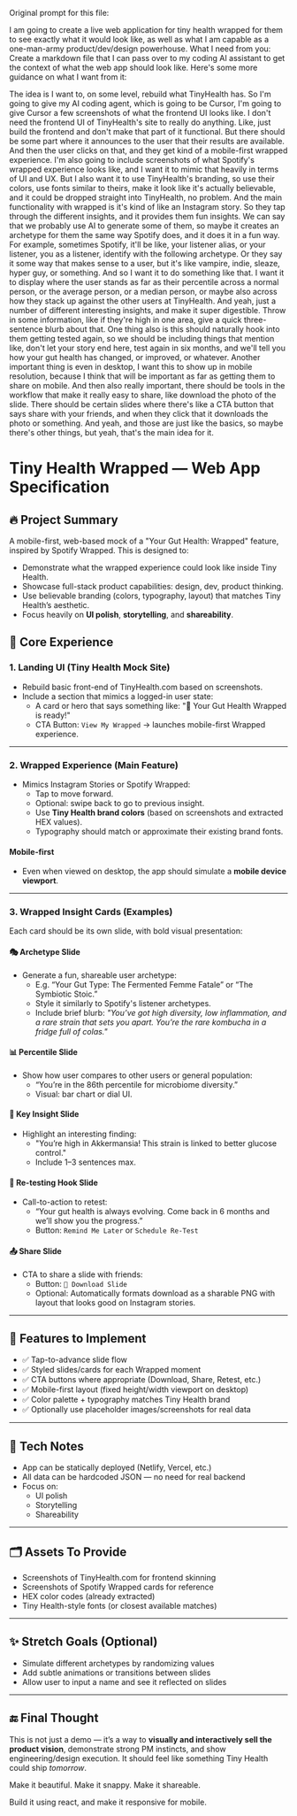 Original prompt for this file:

I am going to create a live web application for tiny health wrapped for them to see exactly what it would look like, as well as what I am capable as a one-man-army product/dev/design powerhouse. What I need from you: Create a markdown file that I can pass over to my coding AI assistant to get the context of what the web app should look like. Here's some more guidance on what I want from it:

The idea is I want to, on some level, rebuild what TinyHealth has. So I'm going to give my AI coding agent, which is going to be Cursor, I'm going to give Cursor a few screenshots of what the frontend UI looks like. I don't need the frontend UI of TinyHealth's site to really do anything. Like, just build the frontend and don't make that part of it functional. But there should be some part where it announces to the user that their results are available. And then the user clicks on that, and they get kind of a mobile-first wrapped experience. I'm also going to include screenshots of what Spotify's wrapped experience looks like, and I want it to mimic that heavily in terms of UI and UX. But I also want it to use TinyHealth's branding, so use their colors, use fonts similar to theirs, make it look like it's actually believable, and it could be dropped straight into TinyHealth, no problem. And the main functionality with wrapped is it's kind of like an Instagram story. So they tap through the different insights, and it provides them fun insights. We can say that we probably use AI to generate some of them, so maybe it creates an archetype for them the same way Spotify does, and it does it in a fun way. For example, sometimes Spotify, it'll be like, your listener alias, or your listener, you as a listener, identify with the following archetype. Or they say it some way that makes sense to a user, but it's like vampire, indie, sleaze, hyper guy, or something. And so I want it to do something like that. I want it to display where the user stands as far as their percentile across a normal person, or the average person, or a median person, or maybe also across how they stack up against the other users at TinyHealth. And yeah, just a number of different interesting insights, and make it super digestible. Throw in some information, like if they're high in one area, give a quick three-sentence blurb about that. One thing also is this should naturally hook into them getting tested again, so we should be including things that mention like, don't let your story end here, test again in six months, and we'll tell you how your gut health has changed, or improved, or whatever. Another important thing is even in desktop, I want this to show up in mobile resolution, because I think that will be important as far as getting them to share on mobile. And then also really important, there should be tools in the workflow that make it really easy to share, like download the photo of the slide. There should be certain slides where there's like a CTA button that says share with your friends, and when they click that it downloads the photo or something. And yeah, and those are just like the basics, so maybe there's other things, but yeah, that's the main idea for it.

# Tiny Health Wrapped — Web App Specification

## 🔥 Project Summary
A mobile-first, web-based mock of a "Your Gut Health: Wrapped" feature, inspired by Spotify Wrapped. This is designed to:
- Demonstrate what the wrapped experience could look like inside Tiny Health.
- Showcase full-stack product capabilities: design, dev, product thinking.
- Use believable branding (colors, typography, layout) that matches Tiny Health’s aesthetic.
- Focus heavily on **UI polish**, **storytelling**, and **shareability**.

## 🧠 Core Experience
### 1. **Landing UI (Tiny Health Mock Site)**
- Rebuild basic front-end of TinyHealth.com based on screenshots.
- Include a section that mimics a logged-in user state:
  - A card or hero that says something like: "🎁 Your Gut Health Wrapped is ready!"
  - CTA Button: `View My Wrapped` → launches mobile-first Wrapped experience.

---

### 2. **Wrapped Experience (Main Feature)**
- Mimics Instagram Stories or Spotify Wrapped:
  - Tap to move forward.
  - Optional: swipe back to go to previous insight.
  - Use **Tiny Health brand colors** (based on screenshots and extracted HEX values).
  - Typography should match or approximate their existing brand fonts.

#### Mobile-first
- Even when viewed on desktop, the app should simulate a **mobile device viewport**.

---

### 3. **Wrapped Insight Cards (Examples)**
Each card should be its own slide, with bold visual presentation:

#### 🎭 Archetype Slide
- Generate a fun, shareable user archetype:
  - E.g. “Your Gut Type: The Fermented Femme Fatale” or “The Symbiotic Stoic.”
  - Style it similarly to Spotify's listener archetypes.
  - Include brief blurb: *"You’ve got high diversity, low inflammation, and a rare strain that sets you apart. You’re the rare kombucha in a fridge full of colas."*

#### 📊 Percentile Slide
- Show how user compares to other users or general population:
  - “You’re in the 86th percentile for microbiome diversity.”
  - Visual: bar chart or dial UI.

#### 🧬 Key Insight Slide
- Highlight an interesting finding:
  - "You’re high in Akkermansia! This strain is linked to better glucose control."
  - Include 1–3 sentences max.

#### 🔁 Re-testing Hook Slide
- Call-to-action to retest:
  - “Your gut health is always evolving. Come back in 6 months and we’ll show you the progress.”
  - Button: `Remind Me Later` or `Schedule Re-Test`

#### 📤 Share Slide
- CTA to share a slide with friends:
  - Button: `📸 Download Slide`
  - Optional: Automatically formats download as a sharable PNG with layout that looks good on Instagram stories.

---

## 🎯 Features to Implement
- ✅ Tap-to-advance slide flow
- ✅ Styled slides/cards for each Wrapped moment
- ✅ CTA buttons where appropriate (Download, Share, Retest, etc.)
- ✅ Mobile-first layout (fixed height/width viewport on desktop)
- ✅ Color palette + typography matches Tiny Health brand
- ✅ Optionally use placeholder images/screenshots for real data

---

## 📱 Tech Notes
- App can be statically deployed (Netlify, Vercel, etc.)
- All data can be hardcoded JSON — no need for real backend
- Focus on:
  - UI polish
  - Storytelling
  - Shareability

---

## 🗂 Assets To Provide
- Screenshots of TinyHealth.com for frontend skinning
- Screenshots of Spotify Wrapped cards for reference
- HEX color codes (already extracted)
- Tiny Health-style fonts (or closest available matches)

---

## ✨ Stretch Goals (Optional)
- Simulate different archetypes by randomizing values
- Add subtle animations or transitions between slides
- Allow user to input a name and see it reflected on slides

---

## 🔚 Final Thought
This is not just a demo — it’s a way to **visually and interactively sell the product vision**, demonstrate strong PM instincts, and show engineering/design execution. It should feel like something Tiny Health could ship *tomorrow*.

Make it beautiful. Make it snappy. Make it shareable.


Build it using react, and make it responsive for mobile.